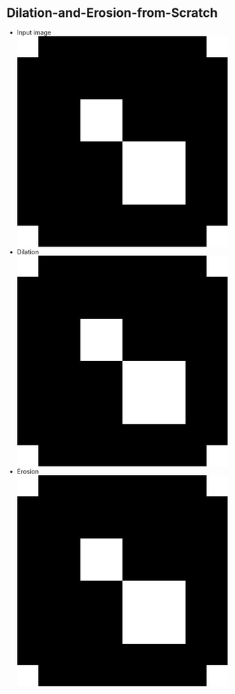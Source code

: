 # Dilation-and-Erosion-from-Scratch
- Input image
![](results/inputImage.png)
- Dilation
![](results/dilation.gif)
- Erosion
![](results/erosion.gif)
